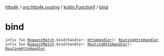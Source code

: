 [http4k](../../index.md) / [org.http4k.routing](../index.md) / [kotlin.Function1](index.md) / [bind](./bind.md)

# bind

`infix fun `[`RequestMatch`](../-request-match.md)`.bind(handler: `[`HttpHandler`](../../org.http4k.core/-http-handler.md)`): `[`RoutingHttpHandler`](../-routing-http-handler/index.md)
`infix fun `[`RequestMatch`](../-request-match.md)`.bind(handler: `[`RoutingHttpHandler`](../-routing-http-handler/index.md)`): `[`RoutingHttpHandler`](../-routing-http-handler/index.md)